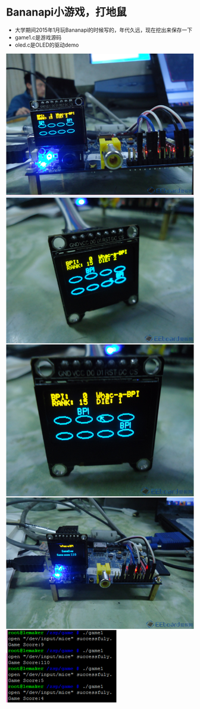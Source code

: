 # Bananapi小游戏，打地鼠

* 大学期间2015年1月玩Bananapi的时候写的，年代久远，现在挖出来保存一下
* game1.c是游戏源码
* oled.c是OLED的驱动demo

![i](https://github.com/guanglun/Whac-a-BPI/blob/master/show1.png)
![i](https://github.com/guanglun/Whac-a-BPI/blob/master/show2.png)
![i](https://github.com/guanglun/Whac-a-BPI/blob/master/show3.png)
![i](https://github.com/guanglun/Whac-a-BPI/blob/master/show4.png)
![i](https://github.com/guanglun/Whac-a-BPI/blob/master/show5.png)